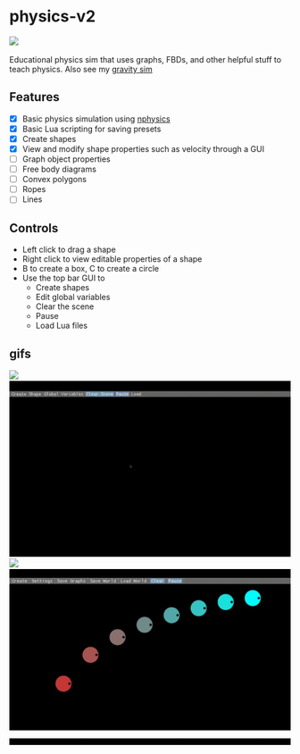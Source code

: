 # physics-v2
[![](https://gitlab.com/mkhan45/physics-v2/badges/master/pipeline.svg?key_text=build&style=flat-square)](https://gitlab.com/mkhan45/physics-v2/-/pipelines)

Educational physics sim that uses graphs, FBDs, and other helpful stuff to teach physics. Also see my [gravity sim](https://github.com/mkhan45/gravity-sim-v2)

## Features

- [X] Basic physics simulation using [nphysics](nphysics.org)
- [X] Basic Lua scripting for saving presets
- [X] Create shapes
- [X] View and modify shape properties such as velocity through a GUI
- [ ] Graph object properties
- [ ] Free body diagrams
- [ ] Convex polygons
- [ ] Ropes
- [ ] Lines

## Controls
- Left click to drag a shape
- Right click to view editable properties of a shape
- B to create a box, C to create a circle
- Use the top bar GUI to 
  - Create shapes
  - Edit global variables
  - Clear the scene
  - Pause
  - Load Lua files
  
## gifs
![](demo.gif)
![](demo2.gif)
![](demo3.gif)
![](demo4.gif)
